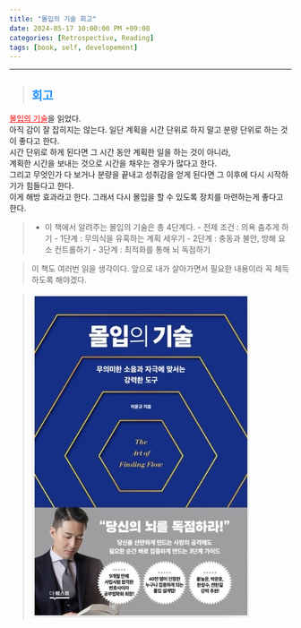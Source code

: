 ```yaml
---
title: "몰입의 기술 회고"
date: 2024-05-17 10:00:00 PM +09:00
categories: [Retrospective, Reading]
tags: [book, self, developement]
---
```

***

>## <span style='color:#1E90FF'>회고</span>
<a href='https://product.kyobobook.co.kr/detail/S000212615437' target='_blank' style='color:red'>몰입의 기술</a>을 읽었다. <br>
아직 감이 잘 잡히지는 않는다. 일단 계획을 시간 단위로 하지 말고 분량 단위로 하는 것이 좋다고 한다. <br>
시간 단위로 하게 된다면 그 시간 동안 계획한 일을 하는 것이 아니라, <br>
계획한 시간을 보내는 것으로 시간을 채우는 경우가 많다고 한다. <br>
그리고 무엇인가 다 보거나 분량을 끝내고 성취감을 얻게 된다면 그 이후에 다시 시작하기가 힘들다고 한다. <br>
이게 해방 효과라고 한다. 그래서 다시 몰입을 할 수 있도록 장치를 마련하는게 좋다고 한다. <br>

> - 이 책에서 알려주는 몰입의 기술은 총 4단계다.
    - 전제 조건 : 의욕 춤추게 하기
    - 1단계 : 무의식을 유혹하는 계획 세우기
    - 2단계 : 충동과 불안, 방해 요소 컨트롤하기
    - 3단계 : 최적화를 통해 뇌 독점하기

> 이 책도 여러번 읽을 생각이다. 앞으로 내가 살아가면서 필요한 내용이라 꼭 체득하도록 해야겠다. <br>

> ![book](/assets/img/postImg/Retrospective/Reading/TheArtOfImmersion/bookImg.JPG)
